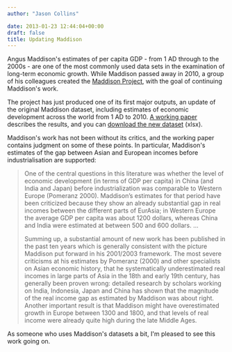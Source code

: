 ```yaml
---
author: "Jason Collins"

date: 2013-01-23 12:44:04+00:00
draft: false
title: Updating Maddison
---
```


Angus Maddison's estimates of per capita GDP - from 1 AD through to the 2000s - are one of the most commonly used data sets in the examination of long-term economic growth. While Maddison passed away in 2010, a group of his colleagues created the [Maddison Project](http://www.ggdc.net/maddison/maddison-project/home.htm), with the goal of continuing Maddison's work.

The project has just produced one of its first major outputs, an update of the original Maddison dataset, including estimates of economic development across the world from 1 AD to 2010. [A working paper](http://www.ggdc.net/maddison/publications/abstract.htm?id=4) describes the results, and you can [download the new dataset](https://docs.google.com/viewer?url=http%3A%2F%2Fwww.ggdc.net%2Fmaddison%2Fpublications%2Fpdf%2Fmaddisonprojectdatabasefirstupdate.xlsx) (xlsx).

Maddison's work has not been without its critics, and the working paper contains judgment on some of these points. In particular, Maddison's estimates of the gap between Asian and European incomes before industrialisation are supported:


<blockquote>One of the central questions in this literature was whether the level of economic development (in terms of GDP per capita) in China (and India and Japan) before industrialization was comparable to Western Europe (Pomeranz 2000). Maddison’s estimates for that period have been criticized because they show an already substantial gap in real incomes between the different parts of EurAsia; in Western Europe the average GDP per capita was about 1200 dollars, whereas China and India were estimated at between 500 and 600 dollars. ...

Summing up, a substantial amount of new work has been published in the past ten years which is generally consistent with the picture Maddison put forward in his 2001/2003 framework. The most severe criticisms at his estimates by Pomeranz (2000) and other specialists on Asian economic history, that he systematically underestimated real incomes in large parts of Asia in the 18th and early 19th century, has generally been proven wrong: detailed research by scholars working on India, Indonesia, Japan and China has shown that the magnitude of the real income gap as estimated by Maddison was about right. Another important result is that Maddison might have overestimated growth in Europe between 1300 and 1800, and that levels of real income were already quite high during the late Middle Ages.</blockquote>


As someone who uses Maddison's datasets a bit, I'm pleased to see this work going on.
